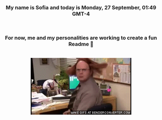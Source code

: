 


<div align="center">
<h3 >My name is Sofia and today is Monday, 27 September, 01:49 GMT-4</h3><br>
<h3 >For now, me and my personalities are working to create a fun Readme 👋
</h3><br>
<img src='img/dwight.gif' alt='working...'/>
</div>
